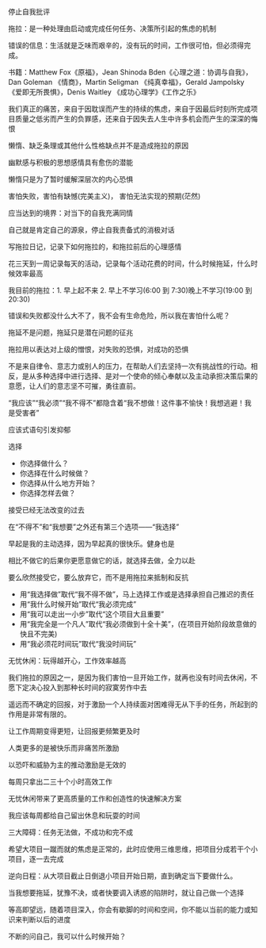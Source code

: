 停止自我批评

拖拉：是一种处理由启动或完成任何任务、决策所引起的焦虑的机制

错误的信息：生活就是乏味而艰辛的，没有玩的时间，工作很可怕，但必须得完成。

书籍：Matthew Fox《原福》，Jean Shinoda Bden《心理之道：协调与自我》，Dan Goleman 《情商》，Martin Seligman 《纯真幸福》，Gerald Jampolsky 《爱即无所畏惧》，Denis Waitley 《成功心理学》《工作之乐》

我们真正的痛苦，来自于因耽误而产生的持续的焦虑，来自于因最后时刻所完成项目质量之低劣而产生的负罪感，还来自于因失去人生中许多机会而产生的深深的悔恨

懒惰、缺乏条理或其他什么性格缺点并不是造成拖拉的原因

幽默感与积极的思想感情具有愈伤的潜能

懒惰只是为了暂时缓解深层次的内心恐惧

害怕失败，害怕有缺憾(完美主义)， 害怕无法实现的预期(茫然)

应当达到的境界：对当下的自我充满同情

自己就是肯定自己的源泉，停止自我责备式的消极对话

写拖拉日记，记录下如何拖拉的，和拖拉前后的心理感情

花三天到一周记录每天的活动，记录每个活动花费的时间，什么时候拖延，什么时候效率最高

我目前的拖拉：1. 早上起不来 2. 早上不学习(6:00 到 7:30)晚上不学习(19:00 到 20:30)

错误和失败都没什么大不了，我不会有生命危险，所以我在害怕什么呢？

拖延不是问题，拖延只是潜在问题的征兆

拖拉用以表达对上级的憎恨，对失败的恐惧，对成功的恐惧

不是来自律令、意志力或别人的压力，在帮助人们去坚持一次有挑战性的行动。相反，是从多种选择中进行选择、是对一个使命的倾心奉献以及主动承担决策后果的意愿，让人们的意志坚不可摧，勇往直前。

“我应该”“我必须”“我不得不”都隐含着“我不想做！这件事不愉快！我想逃避！我是受害者”

应该式语句引发抑郁

选择

- 你选择做什么？
- 你选择在什么时候做？
- 你选择从什么地方开始？
- 你选择怎样去做？

接受已经无法改变的过去

在“不得不”和“我想要”之外还有第三个选项——“我选择”

早起是我的主动选择，因为早起真的很快乐。健身也是

相比不做它的后果你更愿意做它的话，就选择去做，全力以赴

要么欣然接受它，要么放弃它，而不是用拖拉来抵制和反抗

- 用“我选择做”取代“我不得不做”，马上选择工作或是选择承担自己推迟的责任
- 用“我什么时候开始”取代“我必须完成”
- 用“我可以走出一小步”取代“这个项目大且重要”
- 用“我完全是一个凡人”取代“我必须做到十全十美”，(在项目开始阶段故意做的快且不完美)
- 用“我必须花时间玩”取代“我没时间玩”

无忧休闲：玩得越开心，工作效率越高

我们拖拉的原因之一，是因为我们害怕一旦开始工作，就再也没有时间去休闲，不愿下定决心投入到那种长时间的寂寞劳作中去

遥远而不确定的回报，对于激励一个人持续面对困难得无从下手的任务，所起到的作用是非常有限的。

让工作周期变得更短，让回报更频繁更及时

人类更多的是被快乐而非痛苦所激励

以恐吓和威胁为主的推动激励是无效的

每周只拿出二三十个小时高效工作

无忧休闲带来了更高质量的工作和创造性的快速解决方案

我应该每周都给自己留出休息和玩耍的时间

三大障碍：任务无法做，不成功和完不成

希望大项目一蹴而就的焦虑是正常的，此时应使用三维思维，把项目分成若干个小项目，逐一去完成

逆向日程：从大项目截止日倒退小项目开始日期，直到确定当下要做什么。

当我想要拖延，犹豫不决，或者快要调入诱惑的陷阱时，就让自己做一个选择

等高即望远，随着项目深入，你会有歇脚的时间和空间，你不能以当前的能力或知识来判断以后的进度

不断的问自己，我可以什么时候开始？
